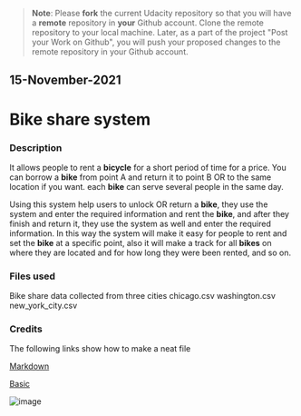 >**Note**: Please **fork** the current Udacity repository so that you will have a **remote** repository in **your** Github account. Clone the remote repository to your local machine. Later, as a part of the project "Post your Work on Github", you will push your proposed changes to the remote repository in your Github account.


## 15-November-2021

# Bike share system

### Description
It allows people to rent a __bicycle__ for a short period of time for a price. You can borrow a __bike__ from point A and return it to point B OR to the same location if you want. each __bike__ can serve several people in the same day.

Using this system help users to unlock OR return a __bike__, they use the system and enter the required information and rent the __bike__, and after they finish and return it, they use the system as well and enter the required information. In this way the system will make it easy for people to rent and set the __bike__ at a specific point, also it will make a track for all __bikes__ on where they are located and for how long they were been rented, and so on.

### Files used
Bike share data collected from three cities
chicago.csv
washington.csv
new_york_city.csv

### Credits
The following links show how to make a neat file

[Markdown](https://github.com/atom/markdown-preview)

[Basic](https://docs.github.com/en/github/writing-on-github/getting-started-with-writing-and-formatting-on-github/basic-writing-and-formatting-syntax)

![image](https://thumbs.dreamstime.com/z/welcome-word-14571465.jpg)
